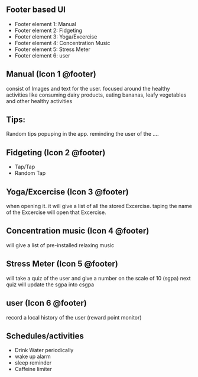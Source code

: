 ## Footer based UI 
- Footer element 1: Manual
- Footer element 2: Fidgeting
- Footer element 3: Yoga/Excercise
- Footer element 4: Concentration Music
- Footer element 5: Stress Meter
- Footer element 6: user


## Manual (Icon 1 @footer)
consist of Images and text for the user. focused around the healthy activities like consuming dairy products, eating bananas, leafy vegetables and other healthy activities

## Tips:
Random tips popuping in the app. reminding the user of the ....

## Fidgeting (Icon 2 @footer)
- Tap/Tap 
- Random Tap 

## Yoga/Excercise (Icon 3 @footer)
when opening it. it will give a list of all the stored Excercise. taping the name of the Excercise will  open that Excercise.
 
## Concentration music (Icon 4 @footer)
 will give a list of pre-installed relaxing music

## Stress Meter (Icon 5 @footer)
will take a quiz of the user and give a number on the scale of 10 (sgpa)
next quiz will update the sgpa into csgpa

## user (Icon 6 @footer)
record a local history of the user (reward point monitor)

## Schedules/activities
- Drink Water periodically
- wake up alarm 
- sleep reminder 
- Caffeine limiter 


